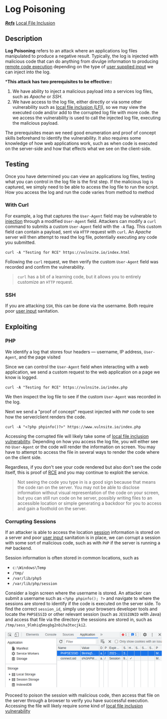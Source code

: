 # Log Poisoning

<u>***Refs***</u>
[Local File Inclusion](local_file_inclusion_LFI.md)

## Description

**Log Poisoning** refers to an attack where an applications log files manipulated to produce a negative result. Typically, the log is injected with malicious code that can do anything from divulge information to producing  [remote code execution](remote_code_execution_rce.md) depending on the type of [user supplied input](../concepts/user_supplied_input.md) we can inject into the log. 

***This attack has two prerequisites to be effective::**

1. We have ability to inject a malicious payload into a services log files, such as *Apache*  or *SSH*. 
2. We have access to the log file, either directly or via some other vulnerability such as [local file inclusion (LFI)](local_file_inclusion_LFI.md), so we may view the executed code and/or add to the corrupted log file with more code.  the we access the vulnerability is used to call the injected log file, executing the malicious payload. 

The prerequisites mean we need good enumeration and proof of concept skills beforehand to identify the vulnerability. It also requires some knowledge of how web applications work, such as when code is executed on the server-side and how that effects what we see on the client-side.

## Testing

Once you have determined you can view an applications log files, testing what you can control in the log file is the first step. If the malicious log is captured, we simply need to be able to access the log file to run the script. How you access the log and run the code varies from method to method

### With Curl
For example, a log that captures the `User-Agent` field may be vulnerable to [injection](injection.md) through a modified `User-Agent` field. Attackers can modify a `curl` command to submits a custom `User-Agent` field with the `-A` flag.  This custom field can contain a payload, sent via `HTTP` request with `curl`. An *Apache* server will then attempt to read the log file, potentially executing any code you submitted. 

`curl -A "Testing for RCE" https://vulnsite.io/index.html`

Following the `curl` request, we then verify the custom `User-Agent` field was recorded and confirm the vulnerability. 

> `curl` has a bit of a learning code, but it allows you to entirely customize an `HTTP` request. 

### SSH
If you are attacking `SSH`, this can be done via the username. Both require poor [user input](../concepts/user_supplied_input.md) sanitation. 

## Exploiting

### PHP
We identify a log that stores four headers &mdash; username, IP address, `User-Agent`, and the page visited

Since we can control the `User-Agent` field when interacting with a web application, we send a custom request to the web application on a page we know is logged. 

`curl -A "Testing for RCE" https://vulnsite.io/index.php`

We then inspect the log file to see if the custom `User-Agent` was recorded in the log. 

Next we send a "proof of concept" request injected with `PHP` code to see how the server/client renders the code. 
 
 `curl -A "<?php phpinfo()?>" https://www.vulnsite.io/index.php`
 
 Accessing the corrupted file will likely take some of [local file inclusion vulnerability](local_file_inclusion_LFI.md). Depending on how you access the log file, you will either see no `User-Agent` or the code will render the information on screen. You may have to attempt to access the file in several ways to render the code where on the client side. 
 
 Regardless, if you don't see your code rendered but also don't see the code itself, this is proof of [RCE](remote_code_execution_rce.md) and you may continue to exploit the service.
 
 > Not seeing the code you type in is a good sign because that means the code ran on the server. You may not be able to disclose information without visual representation of the code on your screen, but you can still run code on he server, possibly writing files to an accessible location or simple generating a backdoor for you to access and gain a foothold on the server. 

### Corrupting Sessions

If an attacker is able to access the  location [session](../concepts/web_tech/session.md) information is stored on a server and poor [user input](../concepts/user_supplied_input.md) sanitation is in place, we can corrupt a session with some sort of malicious code, such as with `PHP` if the server is running a `PHP` backend. 

Session information is often stored in common locations, such as 
- `c:\Windows\Temp`
- `/tmp/`
- `/var/lib/php5`
- `/var/lib/php/session`

Consider a login screen where the username is stored. An attacker can submit a username such as `<?php phpinfo(); ?>` and navigate to where the sessions are stored to identify if the code is executed on the server side. To find the correct `session_id`, simply use your browsers developer tools and locate the `PHPSESSID` or other relevant session (such as `JESSIONID` with Java) and access that file via the directory the sessions are stored in, such as `/tmp/sess_9lmhiq5msgbg2nbiha3tecjki2`. 

![PHPSESSID](vulnerabilities_photos/LFI-PHPSESSIONID.png)

Proceed to poison the session with malicious code, then access that file on the server through a browser to verify you have successful execution. Accessing the file will likely require some kind of [local file inclusion vulnerability](local_file_inclusion_LFI.md)

